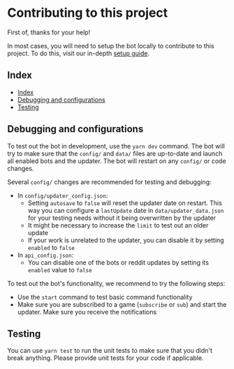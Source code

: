 # Contributing to this project <!-- omit in toc -->

First of, thanks for your help!

In most cases, you will need to setup the bot locally to contribute to this project. To do this, visit our in-depth [setup guide](SETUP.md).

## Index

- [Index](#index)
- [Debugging and configurations](#debugging-and-configurations)
- [Testing](#testing)

## Debugging and configurations

To test out the bot in development, use the `yarn dev` command. The bot will try to make sure that the `config/` and `data/` files are up-to-date and launch all enabled bots and the updater. The bot will restart on any `config/` or code changes.

Several `config/` changes are recommended for testing and debugging:

- In `config/updater_config.json`:
  - Setting `autosave` to `false` will reset the updater date on restart. This way you can configure a `lastUpdate` date in `data/updater_data.json` for your testing needs without it being overwritten by the updater
  - It might be necessary to increase the `limit` to test out an older update
  - If your work is unrelated to the updater, you can disable it by setting `enabled` to `false`
- In `api_config.json`:
  - You can disable one of the bots or reddit updates by setting its `enabled` value to `false`

To test out the bot's functionality, we recommend to try the following steps:

- Use the `start` command to test basic command functionality
- Make sure you are subscribed to a game (`subscribe` or `sub`) and start the updater. Make sure you receive the notifications

## Testing

You can use `yarn test` to run the unit tests to make sure that you didn't break anything. Please provide unit tests for your code if applicable.
